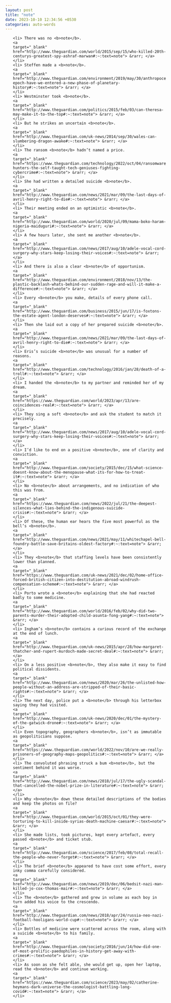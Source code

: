 ```yaml
---
layout: post
title: "note"
date: 2023-10-10 12:34:56 +0530
categories: auto-words
---
```

<ol>

    <li> There was no <b>note</b>.
    <a 
    target="_blank" 
    href="http://www.theguardian.com/world/2015/sep/15/who-killed-20th-centurys-greatest-spy-ashraf-marwan#:~:text=note"> &rarr; </a>
    </li>
    <li> Steffen made a <b>note</b>.
    <a 
    target="_blank" 
    href="http://www.theguardian.com/environment/2019/may/30/anthropocene-epoch-have-we-entered-a-new-phase-of-planetary-history#:~:text=note"> &rarr; </a>
    </li>
    <li> Westminster took <b>note</b>.
    <a 
    target="_blank" 
    href="http://www.theguardian.com/politics/2015/feb/03/can-theresa-may-make-it-to-the-top#:~:text=note"> &rarr; </a>
    </li>
    <li> But he strikes an uncertain <b>note</b>.
    <a 
    target="_blank" 
    href="http://www.theguardian.com/uk-news/2014/sep/30/wales-can-slumbering-dragon-awake#:~:text=note"> &rarr; </a>
    </li>
    <li> The ransom <b>note</b> hadn’t named a price.
    <a 
    target="_blank" 
    href="https://www.theguardian.com/technology/2022/oct/04/ransomware-hunters-the-self-taught-tech-geniuses-fighting-cybercrime#:~:text=note"> &rarr; </a>
    </li>
    <li> She had written a detailed suicide <b>note</b>.
    <a 
    target="_blank" 
    href="http://www.theguardian.com/news/2021/mar/09/the-last-days-of-avril-henry-right-to-die#:~:text=note"> &rarr; </a>
    </li>
    <li> Their meeting ended on an optimistic <b>note</b>.
    <a 
    target="_blank" 
    href="http://www.theguardian.com/world/2020/jul/09/mama-boko-haram-nigeria-maiduguri#:~:text=note"> &rarr; </a>
    </li>
    <li> A few hours later, she sent me another <b>note</b>.
    <a 
    target="_blank" 
    href="http://www.theguardian.com/news/2017/aug/10/adele-vocal-cord-surgery-why-stars-keep-losing-their-voices#:~:text=note"> &rarr; </a>
    </li>
    <li> And there is also a clear <b>note</b> of opportunism.
    <a 
    target="_blank" 
    href="http://www.theguardian.com/environment/2018/nov/13/the-plastic-backlash-whats-behind-our-sudden-rage-and-will-it-make-a-difference#:~:text=note"> &rarr; </a>
    </li>
    <li> Every <b>note</b> you make, details of every phone call.
    <a 
    target="_blank" 
    href="http://www.theguardian.com/business/2015/jun/17/is-foxtons-the-estate-agent-london-deserves#:~:text=note"> &rarr; </a>
    </li>
    <li> Then she laid out a copy of her prepared suicide <b>note</b>.
    <a 
    target="_blank" 
    href="http://www.theguardian.com/news/2021/mar/09/the-last-days-of-avril-henry-right-to-die#:~:text=note"> &rarr; </a>
    </li>
    <li> Eris’s suicide <b>note</b> was unusual for a number of reasons.
    <a 
    target="_blank" 
    href="http://www.theguardian.com/technology/2016/jan/28/death-of-a-troll#:~:text=note"> &rarr; </a>
    </li>
    <li> I handed the <b>note</b> to my partner and reminded her of my dream.
    <a 
    target="_blank" 
    href="https://www.theguardian.com/world/2023/apr/13/are-coincidences-real#:~:text=note"> &rarr; </a>
    </li>
    <li> They sing a soft <b>note</b> and ask the student to match it precisely.
    <a 
    target="_blank" 
    href="http://www.theguardian.com/news/2017/aug/10/adele-vocal-cord-surgery-why-stars-keep-losing-their-voices#:~:text=note"> &rarr; </a>
    </li>
    <li> I’d like to end on a positive <b>note</b>, one of clarity and conviction.
    <a 
    target="_blank" 
    href="http://www.theguardian.com/society/2015/dec/15/what-science-doesnt-know-about-the-menopause-what-its-for-how-to-treat-it#:~:text=note"> &rarr; </a>
    </li>
    <li> No <b>note</b> about arrangements, and no indication of who this was from.
    <a 
    target="_blank" 
    href="https://www.theguardian.com/news/2022/jul/21/the-deepest-silences-what-lies-behind-the-indigenous-suicide-crisis#:~:text=note"> &rarr; </a>
    </li>
    <li> Of these, the human ear hears the five most powerful as the bell’s <b>note</b>.
    <a 
    target="_blank" 
    href="http://www.theguardian.com/news/2021/may/11/whitechapel-bell-foundry-battle-save-britains-oldest-factory#:~:text=note"> &rarr; </a>
    </li>
    <li> They <b>note</b> that staffing levels have been consistently lower than planned.
    <a 
    target="_blank" 
    href="https://www.theguardian.com/uk-news/2021/dec/02/home-office-forced-british-citizen-into-destitution-abroad-windrush-compensation-scheme#:~:text=note"> &rarr; </a>
    </li>
    <li> Porto wrote a <b>note</b> explaining that she had reacted badly to some medicine.
    <a 
    target="_blank" 
    href="http://www.theguardian.com/world/2016/feb/02/why-did-two-parents-murder-their-adopted-child-asunta-fong-yang#:~:text=note"> &rarr; </a>
    </li>
    <li> Ingham’s <b>note</b> contains a curious record of the exchange at the end of lunch.
    <a 
    target="_blank" 
    href="http://www.theguardian.com/uk-news/2015/apr/28/how-margaret-thatcher-and-rupert-murdoch-made-secret-deal#:~:text=note"> &rarr; </a>
    </li>
    <li> On a less positive <b>note</b>, they also make it easy to find political dissidents.
    <a 
    target="_blank" 
    href="http://www.theguardian.com/news/2020/mar/26/the-unlisted-how-people-without-an-address-are-stripped-of-their-basic-rights#:~:text=note"> &rarr; </a>
    </li>
    <li> The next day, police put a <b>note</b> through his letterbox saying they had visited.
    <a 
    target="_blank" 
    href="http://www.theguardian.com/uk-news/2020/dec/01/the-mystery-of-the-gatwick-drone#:~:text=note"> &rarr; </a>
    </li>
    <li> Even topography, geographers <b>note</b>, isn’t as immutable as geopoliticians suppose.
    <a 
    target="_blank" 
    href="https://www.theguardian.com/world/2022/nov/10/are-we-really-prisoners-of-geography-maps-geopolitics#:~:text=note"> &rarr; </a>
    </li>
    <li> The convoluted phrasing struck a bum <b>note</b>, but the sentiment behind it was worse.
    <a 
    target="_blank" 
    href="http://www.theguardian.com/news/2018/jul/17/the-ugly-scandal-that-cancelled-the-nobel-prize-in-literature#:~:text=note"> &rarr; </a>
    </li>
    <li> Why <b>note</b> down these detailed descriptions of the bodies and keep the photos on file?
    <a 
    target="_blank" 
    href="http://www.theguardian.com/world/2015/oct/01/they-were-torturing-to-kill-inside-syrias-death-machine-caesar#:~:text=note"> &rarr; </a>
    </li>
    <li> She made lists, took pictures, kept every artefact, every passed <b>note</b> and ticket stub.
    <a 
    target="_blank" 
    href="http://www.theguardian.com/science/2017/feb/08/total-recall-the-people-who-never-forget#:~:text=note"> &rarr; </a>
    </li>
    <li> The brief <b>note</b> appeared to have cost some effort, every inky comma carefully considered.
    <a 
    target="_blank" 
    href="http://www.theguardian.com/news/2019/dec/06/bedsit-nazi-man-killed-jo-cox-thomas-mair#:~:text=note"> &rarr; </a>
    </li>
    <li> The <b>note</b> gathered and grew in volume as each boy in turn added his voice to the crescendo.
    <a 
    target="_blank" 
    href="http://www.theguardian.com/news/2018/apr/24/russia-neo-nazi-football-hooligans-world-cup#:~:text=note"> &rarr; </a>
    </li>
    <li> Bottles of medicine were scattered across the room, along with a suicide <b>note</b> to his family.
    <a 
    target="_blank" 
    href="http://www.theguardian.com/society/2016/jun/14/how-did-one-of-most-prolific-paedophiles-in-history-get-away-with-crimes#:~:text=note"> &rarr; </a>
    </li>
    <li> As soon as she felt able, she would get up, open her laptop, read the <b>note</b> and continue working.
    <a 
    target="_blank" 
    href="https://www.theguardian.com/science/2023/may/02/catherine-heymans-dark-universe-the-cosmologist-battling-long-covid#:~:text=note"> &rarr; </a>
    </li>
